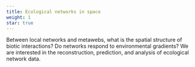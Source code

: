 ```yaml
---
title: Ecological networks in space
weight: 1
star: true
---
```


Between local networks and metawebs, what is the spatial structure of biotic interactions? Do networks respond to environmental gradients? We are interested in the reconstruction, prediction, and analysis of ecological network data.

<!--more-->
